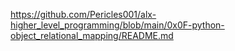 https://github.com/Pericles001/alx-higher_level_programming/blob/main/0x0F-python-object_relational_mapping/README.md
